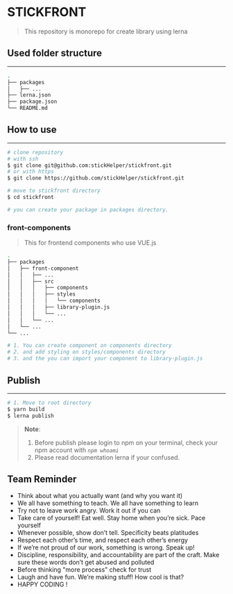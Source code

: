 # STICKFRONT

> This repository is monorepo for create library using lerna

## Used folder structure
---

```bash
.
├── packages
│   ├── ...
├── lerna.json
├── package.json
└── README.md

```

## How to use
---
```bash
# clone repository
# with ssh
$ git clone git@github.com:stickHelper/stickfront.git
# or with https
$ git clone https://github.com/stickHelper/stickfront.git

# move to stickfront directory
$ cd stickfront

# you can create your package in packages directory.

```

### front-components
> This for frontend components who use VUE.js

```bash
.
├── packages
│   ├── front-component
│   │   ├── ...
│   │   ├── src
│   │   │   ├── components
│   │   │   ├── styles
│   │   │   │   └── components
│   │   │   ├── library-plugin.js
│   │   │   └── ...
│   │   └── ...
│   └── ...
└── ...

```

```bash
# 1. You can create component on components directory
# 2. and add styling on styles/components directory
# 3. and the you can import your component to library-plugin.js
```

## Publish
---
```bash
# 1. Move to root directory
$ yarn build
$ lerna publish
```

> **Note**:
> 1. Before publish please login to npm on your terminal, check your npm account with  *`npm whoami`* 
> 2. Please read documentation lerna if your confused.

## Team Reminder
- Think about what you actually want (and why you want it)
- We all have something to teach. We all have something to learn
- Try not to leave work angry. Work it out if you can
- Take care of yourself! Eat well. Stay home when you’re sick. Pace yourself
- Whenever possible, show don’t tell. Specificity beats platitudes
- Respect each other’s time, and respect each other’s energy
- If we’re not proud of our work, something is wrong. Speak up!
- Discipline, responsibility, and accountability are part of the craft. Make sure these words don’t get abused and polluted
- Before thinking "more process" check for trust
- Laugh and have fun. We’re making stuff! How cool is that?
- HAPPY CODING !